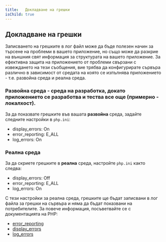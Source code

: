 ```yaml
---
title:   Докладване на грешки
isChild: true
---
```


## Докладване на грешки

Записването на грешките в лог файл може да бъде полезен начин за търсене на проблеми в вашето приложение, но също може да
разкрие на външния свят информация за структурата на вашето приложение. За ефективна защита на приложението от проблеми
свързани с извеждането на тези съобщения, вие трябва да конфигурирате сървъра различно в зависимост от средата на която
се изпълнява приложението - т.е. развойна среда и реална среда.

### Развойна среда - среда на разработка, докато приложението се разработва и тества все още (примерно - локалхост).

За да показвате грешките във вашата <strong>развойна</strong> среда, задайте следните настройки в `php.ini`:

- display_errors: On
- error_reporting: E_ALL
- log_errors: On

### Реална среда

За да скриете грешките в <strong>реална</strong> среда, настройте `php.ini` както следва:

- display_errors: Off
- error_reporting: E_ALL
- log_errors: On

С тези настройки за реална среда, грешките ще бъдат записвани в лог файла за грешки на сървъра и няма да бъдат
показвани на потребителите. За повече информация, посъветвайте се с документацията на PHP:

* [еrror_reporting](http://www.php.net/manual/en/errorfunc.configuration.php#ini.error-reporting)
* [display_errors](http://www.php.net/manual/en/errorfunc.configuration.php#ini.display-errors)
* [log_errors](http://www.php.net/manual/en/errorfunc.configuration.php#ini.log-errors)
